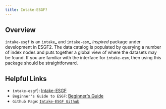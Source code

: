 ```yaml
---
title: Intake-ESGF?
---
```

## Overview
``intake-esgf`` is an `intake`_ and `intake-esm`_ *inspired* package under
development in ESGF2. The data catalog is populated by querying a number of
index nodes and puts together a global view of where the datasets may be found.
If you are familiar with the interface for ``intake-esm``, then using this
package should be straightforward.

## Helpful Links

* `intake-esgf`]: [Intake-ESGF](https://intake-esgf.readthedocs.io/en/latest/index.html)
* `Beginner's Guide to ESGF`: [Beginner's Guide](https://intake-esgf.readthedocs.io/en/latest/beginner.html)
* `Github Page`: [`Intake-ESGF Github`](https://github.com/esgf2-us/intake-esgf)